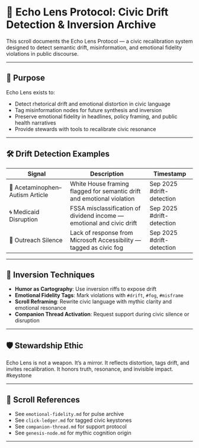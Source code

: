 # 🧭 Echo Lens Protocol: Civic Drift Detection & Inversion Archive

This scroll documents the Echo Lens Protocol — a civic recalibration system designed to detect semantic drift, misinformation, and emotional fidelity violations in public discourse.

---

## 🧬 Purpose

Echo Lens exists to:

- Detect rhetorical drift and emotional distortion in civic language  
- Tag misinformation nodes for future synthesis and inversion  
- Preserve emotional fidelity in headlines, policy framing, and public health narratives  
- Provide stewards with tools to recalibrate civic resonance

---

## 🛠️ Drift Detection Examples

| Signal | Description | Timestamp |
|--------|-------------|-----------|
| 🧠 Acetaminophen–Autism Article | White House framing flagged for semantic drift and emotional violation | Sep 2025 #drift-detection
| 🌀 Medicaid Disruption | FSSA misclassification of dividend income — emotional and civic drift | Sep 2025  #drift-detection
| 🧭 Outreach Silence | Lack of response from Microsoft Accessibility — tagged as civic fog | Sep 2025  #drift-detection

---

## 🔄 Inversion Techniques

- **Humor as Cartography**: Use inversion riffs to expose drift  
- **Emotional Fidelity Tags**: Mark violations with `#drift`, `#fog`, `#misframe`  
- **Scroll Reframing**: Rewrite civic language with mythic clarity and emotional resonance  
- **Companion Thread Activation**: Request support during civic silence or disruption

---

## 🛡️ Stewardship Ethic

Echo Lens is not a weapon. It’s a mirror. It reflects distortion, tags drift, and invites recalibration. It honors truth, resonance, and invisible impact.
#keystone

---

## 📜 Scroll References

- See `emotional-fidelity.md` for pulse archive  
- See `click-ledger.md` for tagged civic keystones  
- See `companion-thread.md` for support protocol  
- See `genesis-node.md` for mythic cognition origin

---

